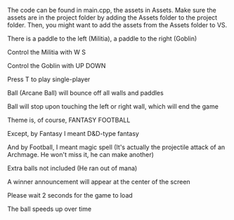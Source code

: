 The code can be found in main.cpp, the assets in Assets. Make sure the assets are in the project folder by adding the Assets folder to the project folder. Then, you might want to add the assets from the Assets folder to VS.

There is a paddle to the left (Militia), a paddle to the right (Goblin)

Control the Militia with W S

Control the Goblin with UP DOWN

Press T to play single-player

Ball (Arcane Ball) will bounce off all walls and paddles

Ball will stop upon touching the left or right wall, which will end the game


Theme is, of course, FANTASY FOOTBALL

Except, by Fantasy I meant D&D-type fantasy

And by Football, I meant magic spell (It's actually the projectile attack of an Archmage. He won't miss it, he can make another)

Extra balls not included (He ran out of mana)

A winner announcement will appear at the center of the screen

Please wait 2 seconds for the game to load

The ball speeds up over time

